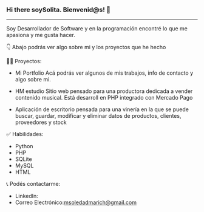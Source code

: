 ### Hi there soySolita. Bienvenid@s! 👋

***
Soy Desarrollador de Software y en  la programación encontré lo que me apasiona y me gusta hacer. 

👇  Abajo podrás ver algo sobre mi y los proyectos que he hecho

 👩‍💻 Proyectos:
- Mi Portfolio
Acá podrás ver algunos de mis trabajos, info de contacto y algo sobre mi.

- HM estudio
Sitio web pensado para una productora dedicada a vender contenido musical. Está desarroll en PHP integrado con Mercado Pago

- Aplicación de escritorio
pensada para una vinería en la que se puede buscar, guardar, modificar y eliminar datos de productos, clientes, proveedores y stock

✅ Habilidades:
- Python
- PHP
- SQLite
- MySQL
- HTML

📞 Podés contactarme:
- LinkedIn: 
- Correo Electrónico:msoledadmarich@gmail.com

